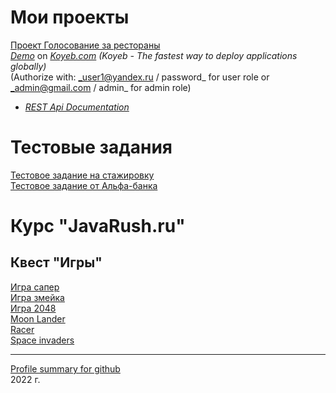 # Мои проекты

[Проект Голосование за рестораны](https://github.com/KVostok/RestaurantRatingSystem)<br>
<a href="https://restvoting-kvostok.koyeb.app">_Demo_</a> on <a href="https://www.koyeb.com/">_Koyeb.com_</a>
_(Koyeb - The fastest way to deploy applications globally)_<br>
(Authorize with: _user1@yandex.ru / password_ for user role or _admin@gmail.com / admin_ for admin role)<br>
* <a href="https://restvoting-kvostok.koyeb.app/swagger-ui.html">_REST Api Documentation_</a><br>

# Тестовые задания

[Тестовое задание на стажировку](https://github.com/KVostok/JavaRush_testtask_trainee_RPG)<br>
[Тестовое задание от Альфа-банка](https://github.com/KVostok/exchangerate)<br>

# Курс "JavaRush.ru"

## Квест "Игры"

[Игра сапер](https://github.com/KVostok/minesweeper)<br>
[Игра змейка](https://github.com/KVostok/snake)<br>
[Игра 2048](https://github.com/KVostok/game2048)<br>
[Moon Lander](https://github.com/KVostok/moonlander)<br>
[Racer](https://github.com/KVostok/racer)<br>
[Space invaders](https://github.com/KVostok/spaceinvaders)<br>
		
<!-- ## Мини проекты

### Квест "Java Multithreading"

[Ипподром]<br>
[Рефакторинг]<br>
[Чат]<br>
[Архиватор]<br>
[HTML редактор]<br>

### Квест "Java Collections"

[] -->



<!-- [GitHub Flavored Markdown](https://guides.github.com/features/mastering-markdown/). -->
---
<a href="https://profile-summary-for-github.com/user/kvostok">Profile summary for github</a><br>
2022 г.
